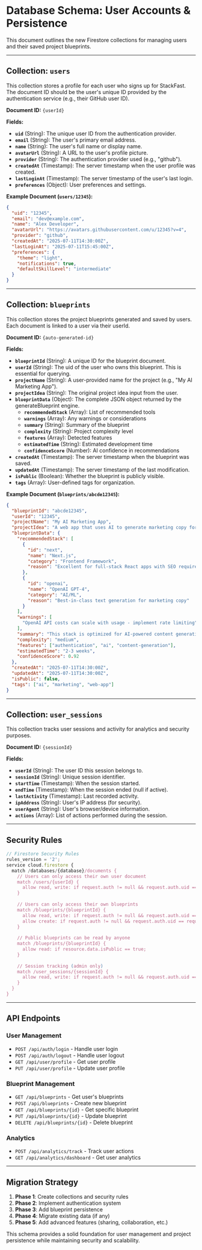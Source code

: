 # Database Schema: User Accounts & Persistence

This document outlines the new Firestore collections for managing users and their saved project blueprints.

---

## Collection: `users`

This collection stores a profile for each user who signs up for StackFast. The document ID should be the user's unique ID provided by the authentication service (e.g., their GitHub user ID).

**Document ID:** `{userId}`

**Fields:**
- **`uid`** (String): The unique user ID from the authentication provider.
- **`email`** (String): The user's primary email address.
- **`name`** (String): The user's full name or display name.
- **`avatarUrl`** (String): A URL to the user's profile picture.
- **`provider`** (String): The authentication provider used (e.g., "github").
- **`createdAt`** (Timestamp): The server timestamp when the user profile was created.
- **`lastLoginAt`** (Timestamp): The server timestamp of the user's last login.
- **`preferences`** (Object): User preferences and settings.

**Example Document (`users/12345`):**
```json
{
  "uid": "12345",
  "email": "dev@example.com",
  "name": "Alex Developer",
  "avatarUrl": "https://avatars.githubusercontent.com/u/12345?v=4",
  "provider": "github",
  "createdAt": "2025-07-11T14:30:00Z",
  "lastLoginAt": "2025-07-11T15:45:00Z",
  "preferences": {
    "theme": "light",
    "notifications": true,
    "defaultSkillLevel": "intermediate"
  }
}
```

---

## Collection: `blueprints`

This collection stores the project blueprints generated and saved by users. Each document is linked to a user via their userId.

**Document ID:** `{auto-generated-id}`

**Fields:**
- **`blueprintId`** (String): A unique ID for the blueprint document.
- **`userId`** (String): The uid of the user who owns this blueprint. This is essential for querying.
- **`projectName`** (String): A user-provided name for the project (e.g., "My AI Marketing App").
- **`projectIdea`** (String): The original project idea input from the user.
- **`blueprintData`** (Object): The complete JSON object returned by the generateBlueprint engine.
  - **`recommendedStack`** (Array): List of recommended tools
  - **`warnings`** (Array): Any warnings or considerations
  - **`summary`** (String): Summary of the blueprint
  - **`complexity`** (String): Project complexity level
  - **`features`** (Array): Detected features
  - **`estimatedTime`** (String): Estimated development time
  - **`confidenceScore`** (Number): AI confidence in recommendations
- **`createdAt`** (Timestamp): The server timestamp when the blueprint was saved.
- **`updatedAt`** (Timestamp): The server timestamp of the last modification.
- **`isPublic`** (Boolean): Whether the blueprint is publicly visible.
- **`tags`** (Array): User-defined tags for organization.

**Example Document (`blueprints/abcde12345`):**
```json
{
  "blueprintId": "abcde12345",
  "userId": "12345",
  "projectName": "My AI Marketing App",
  "projectIdea": "A web app that uses AI to generate marketing copy for social media posts.",
  "blueprintData": {
    "recommendedStack": [
      {
        "id": "next",
        "name": "Next.js",
        "category": "Frontend Framework",
        "reason": "Excellent for full-stack React apps with SEO requirements"
      },
      {
        "id": "openai",
        "name": "OpenAI GPT-4",
        "category": "AI/ML",
        "reason": "Best-in-class text generation for marketing copy"
      }
    ],
    "warnings": [
      "OpenAI API costs can scale with usage - implement rate limiting"
    ],
    "summary": "This stack is optimized for AI-powered content generation with modern web technologies.",
    "complexity": "medium",
    "features": ["authentication", "ai", "content-generation"],
    "estimatedTime": "2-3 weeks",
    "confidenceScore": 0.92
  },
  "createdAt": "2025-07-11T14:30:00Z",
  "updatedAt": "2025-07-11T14:30:00Z",
  "isPublic": false,
  "tags": ["ai", "marketing", "web-app"]
}
```

---

## Collection: `user_sessions`

This collection tracks user sessions and activity for analytics and security purposes.

**Document ID:** `{sessionId}`

**Fields:**
- **`userId`** (String): The user ID this session belongs to.
- **`sessionId`** (String): Unique session identifier.
- **`startTime`** (Timestamp): When the session started.
- **`endTime`** (Timestamp): When the session ended (null if active).
- **`lastActivity`** (Timestamp): Last recorded activity.
- **`ipAddress`** (String): User's IP address (for security).
- **`userAgent`** (String): User's browser/device information.
- **`actions`** (Array): List of actions performed during the session.

---

## Security Rules

```javascript
// Firestore Security Rules
rules_version = '2';
service cloud.firestore {
  match /databases/{database}/documents {
    // Users can only access their own user document
    match /users/{userId} {
      allow read, write: if request.auth != null && request.auth.uid == userId;
    }
    
    // Users can only access their own blueprints
    match /blueprints/{blueprintId} {
      allow read, write: if request.auth != null && request.auth.uid == resource.data.userId;
      allow create: if request.auth != null && request.auth.uid == request.resource.data.userId;
    }
    
    // Public blueprints can be read by anyone
    match /blueprints/{blueprintId} {
      allow read: if resource.data.isPublic == true;
    }
    
    // Session tracking (admin only)
    match /user_sessions/{sessionId} {
      allow read, write: if request.auth != null && request.auth.uid == resource.data.userId;
    }
  }
}
```

---

## API Endpoints

### User Management
- `POST /api/auth/login` - Handle user login
- `POST /api/auth/logout` - Handle user logout
- `GET /api/user/profile` - Get user profile
- `PUT /api/user/profile` - Update user profile

### Blueprint Management
- `GET /api/blueprints` - Get user's blueprints
- `POST /api/blueprints` - Create new blueprint
- `GET /api/blueprints/{id}` - Get specific blueprint
- `PUT /api/blueprints/{id}` - Update blueprint
- `DELETE /api/blueprints/{id}` - Delete blueprint

### Analytics
- `POST /api/analytics/track` - Track user actions
- `GET /api/analytics/dashboard` - Get user analytics

---

## Migration Strategy

1. **Phase 1**: Create collections and security rules
2. **Phase 2**: Implement authentication system
3. **Phase 3**: Add blueprint persistence
4. **Phase 4**: Migrate existing data (if any)
5. **Phase 5**: Add advanced features (sharing, collaboration, etc.)

This schema provides a solid foundation for user management and project persistence while maintaining security and scalability.

